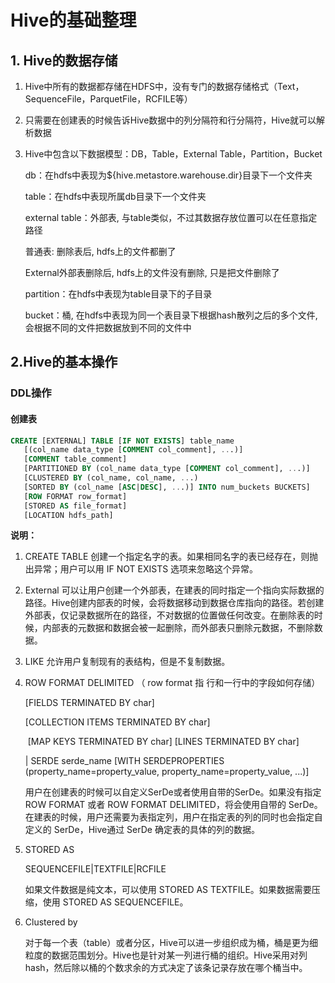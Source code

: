 # Hive的基础整理

## 1. Hive的数据存储

1. Hive中所有的数据都存储在HDFS中，没有专门的数据存储格式（Text，SequenceFile，ParquetFile，RCFILE等）

2. 只需要在创建表的时候告诉Hive数据中的列分隔符和行分隔符，Hive就可以解析数据

3. Hive中包含以下数据模型：DB，Table，External Table，Partition，Bucket

   db：在hdfs中表现为${hive.metastore.warehouse.dir}目录下一个文件夹

   table：在hdfs中表现所属db目录下一个文件夹

   external table：外部表, 与table类似，不过其数据存放位置可以在任意指定路径

   普通表: 删除表后, hdfs上的文件都删了

   External外部表删除后, hdfs上的文件没有删除, 只是把文件删除了

   partition：在hdfs中表现为table目录下的子目录

   bucket：桶, 在hdfs中表现为同一个表目录下根据hash散列之后的多个文件, 会根据不同的文件把数据放到不同的文件中

## 2.Hive的基本操作

### DDL操作

#### 创建表

```sql
CREATE [EXTERNAL] TABLE [IF NOT EXISTS] table_name 
   [(col_name data_type [COMMENT col_comment], ...)] 
   [COMMENT table_comment] 
   [PARTITIONED BY (col_name data_type [COMMENT col_comment], ...)] 
   [CLUSTERED BY (col_name, col_name, ...) 
   [SORTED BY (col_name [ASC|DESC], ...)] INTO num_buckets BUCKETS] 
   [ROW FORMAT row_format] 
   [STORED AS file_format] 
   [LOCATION hdfs_path]

```

**说明：**

1. CREATE TABLE 创建一个指定名字的表。如果相同名字的表已经存在，则抛出异常；用户可以用
   IF NOT EXISTS 选项来忽略这个异常。

2. External 可以让用户创建一个外部表，在建表的同时指定一个指向实际数据的路径。Hive创建内部表的时候，会将数据移动到数据仓库指向的路径。若创建外部表，仅记录数据所在的路径，不对数据的位置做任何改变。在删除表的时候，内部表的元数据和数据会被一起删除，而外部表只删除元数据，不删除数据。

3. LIKE 允许用户复制现有的表结构，但是不复制数据。

4. ROW FORMAT DELIMITED     （ row format 指 行和一行中的字段如何存储）

   [FIELDS TERMINATED BY char] 

   [COLLECTION ITEMS TERMINATED BY char] 

   ​     [MAP KEYS TERMINATED BY char] [LINES TERMINATED BY char] 

      | SERDE serde_name [WITH SERDEPROPERTIES (property_name=property_value, property_name=property_value, ...)]

   用户在创建表的时候可以自定义SerDe或者使用自带的SerDe。如果没有指定 ROW
   FORMAT 或者 ROW FORMAT DELIMITED，将会使用自带的 SerDe。在建表的时候，用户还需要为表指定列，用户在指定表的列的同时也会指定自定义的 SerDe，Hive通过 SerDe 确定表的具体的列的数据。

5. STORED AS 

   SEQUENCEFILE|TEXTFILE|RCFILE

   如果文件数据是纯文本，可以使用 STORED AS TEXTFILE。如果数据需要压缩，使用 STORED AS SEQUENCEFILE。

6. Clustered by

   对于每一个表（table）或者分区，Hive可以进一步组织成为桶，桶是更为细粒度的数据范围划分。Hive也是针对某一列进行桶的组织。Hive采用对列hash，然后除以桶的个数求余的方式决定了该条记录存放在哪个桶当中。

   